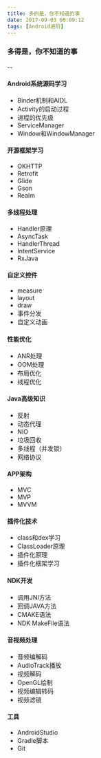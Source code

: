 ```yaml
---
title: 多的是，你不知道的事
date: 2017-09-03 00:09:12
tags: [Android进阶]
---
```


### 多得是，你不知道的事
--


#### Android系统源码学习

* Binder机制和AIDL
* Activity的启动过程
* 进程的优先级
* ServiceManager
* Window和WindowManager


#### 开源框架学习

* OKHTTP
* Retrofit
* Glide
* Gson
* Realm


#### 多线程处理

* Handler原理
* AsyncTask
* HandlerThread
* IntentService
* RxJava

#### 自定义控件

* measure
* layout
* draw
* 事件分发
* 自定义动画

#### 性能优化

* ANR处理
* OOM处理
* 布局优化
* 线程优化

#### Java高级知识

* 反射
* 动态代理
* NIO
* 垃圾回收
* 多线程（并发锁）
* 网络协议

#### APP架构

* MVC
* MVP
* MVVM

#### 插件化技术

* class和dex学习
* ClassLoader原理
* 插件化原理
* 插件化框架学习

#### NDK开发

* 调用JNI方法
* 回调JAVA方法
* CMAKE语法
* NDK MakeFile语法


#### 音视频处理

* 音频编解码
* AudioTrack播放
* 视频解码
* OpenGL绘制
* 视频编辑转码
* 视频滤镜


#### 工具

* AndroidStudio
* Gradle脚本
* Git
